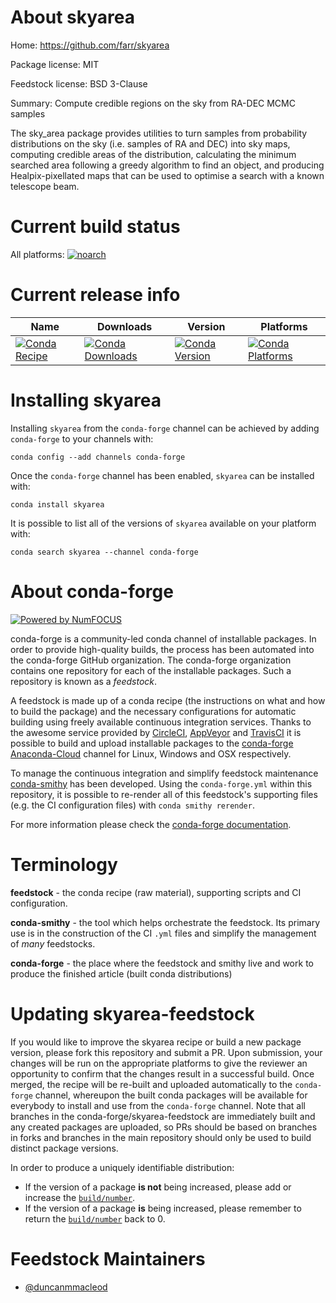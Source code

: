 <!--
# -*- mode: jinja -*-
-->

About skyarea
=============

Home: https://github.com/farr/skyarea

Package license: MIT

Feedstock license: BSD 3-Clause

Summary: Compute credible regions on the sky from RA-DEC MCMC samples

The sky_area package provides utilities to turn samples from
probability distributions on the sky (i.e. samples of RA and DEC)
into sky maps, computing credible areas of the distribution,
calculating the minimum searched area following a greedy algorithm
to find an object, and producing Healpix-pixellated maps that can
be used to optimise a search with a known telescope beam.


Current build status
====================

All platforms:
[![noarch](https://img.shields.io/circleci/project/github/conda-forge/skyarea-feedstock/master.svg?label=noarch)](https://circleci.com/gh/conda-forge/skyarea-feedstock)

Current release info
====================

| Name | Downloads | Version | Platforms |
| --- | --- | --- | --- |
| [![Conda Recipe](https://img.shields.io/badge/recipe-skyarea-green.svg)](https://anaconda.org/conda-forge/skyarea) | [![Conda Downloads](https://img.shields.io/conda/dn/conda-forge/skyarea.svg)](https://anaconda.org/conda-forge/skyarea) | [![Conda Version](https://img.shields.io/conda/vn/conda-forge/skyarea.svg)](https://anaconda.org/conda-forge/skyarea) | [![Conda Platforms](https://img.shields.io/conda/pn/conda-forge/skyarea.svg)](https://anaconda.org/conda-forge/skyarea) |

Installing skyarea
==================

Installing `skyarea` from the `conda-forge` channel can be achieved by adding `conda-forge` to your channels with:

```
conda config --add channels conda-forge
```

Once the `conda-forge` channel has been enabled, `skyarea` can be installed with:

```
conda install skyarea
```

It is possible to list all of the versions of `skyarea` available on your platform with:

```
conda search skyarea --channel conda-forge
```


About conda-forge
=================

[![Powered by NumFOCUS](https://img.shields.io/badge/powered%20by-NumFOCUS-orange.svg?style=flat&colorA=E1523D&colorB=007D8A)](http://numfocus.org)

conda-forge is a community-led conda channel of installable packages.
In order to provide high-quality builds, the process has been automated into the
conda-forge GitHub organization. The conda-forge organization contains one repository
for each of the installable packages. Such a repository is known as a *feedstock*.

A feedstock is made up of a conda recipe (the instructions on what and how to build
the package) and the necessary configurations for automatic building using freely
available continuous integration services. Thanks to the awesome service provided by
[CircleCI](https://circleci.com/), [AppVeyor](https://www.appveyor.com/)
and [TravisCI](https://travis-ci.org/) it is possible to build and upload installable
packages to the [conda-forge](https://anaconda.org/conda-forge)
[Anaconda-Cloud](https://anaconda.org/) channel for Linux, Windows and OSX respectively.

To manage the continuous integration and simplify feedstock maintenance
[conda-smithy](https://github.com/conda-forge/conda-smithy) has been developed.
Using the ``conda-forge.yml`` within this repository, it is possible to re-render all of
this feedstock's supporting files (e.g. the CI configuration files) with ``conda smithy rerender``.

For more information please check the [conda-forge documentation](https://conda-forge.org/docs/).

Terminology
===========

**feedstock** - the conda recipe (raw material), supporting scripts and CI configuration.

**conda-smithy** - the tool which helps orchestrate the feedstock.
                   Its primary use is in the construction of the CI ``.yml`` files
                   and simplify the management of *many* feedstocks.

**conda-forge** - the place where the feedstock and smithy live and work to
                  produce the finished article (built conda distributions)


Updating skyarea-feedstock
==========================

If you would like to improve the skyarea recipe or build a new
package version, please fork this repository and submit a PR. Upon submission,
your changes will be run on the appropriate platforms to give the reviewer an
opportunity to confirm that the changes result in a successful build. Once
merged, the recipe will be re-built and uploaded automatically to the
`conda-forge` channel, whereupon the built conda packages will be available for
everybody to install and use from the `conda-forge` channel.
Note that all branches in the conda-forge/skyarea-feedstock are
immediately built and any created packages are uploaded, so PRs should be based
on branches in forks and branches in the main repository should only be used to
build distinct package versions.

In order to produce a uniquely identifiable distribution:
 * If the version of a package **is not** being increased, please add or increase
   the [``build/number``](https://conda.io/docs/user-guide/tasks/build-packages/define-metadata.html#build-number-and-string).
 * If the version of a package **is** being increased, please remember to return
   the [``build/number``](https://conda.io/docs/user-guide/tasks/build-packages/define-metadata.html#build-number-and-string)
   back to 0.

Feedstock Maintainers
=====================

* [@duncanmmacleod](https://github.com/duncanmmacleod/)

